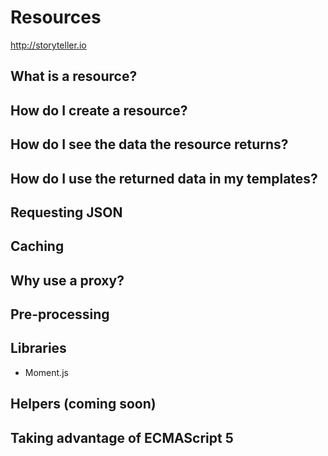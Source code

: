 # Resources

http://storyteller.io

## What is a resource?

## How do I create a resource?

## How do I see the data the resource returns?

## How do I use the returned data in my templates?


Requesting JSON
-------------------------------------------------------------------------------------------

## Caching

## Why use a proxy?


Pre-processing
-------------------------------------------------------------------------------------------

## Libraries

 - Moment.js

## Helpers (coming soon)

## Taking advantage of ECMAScript 5